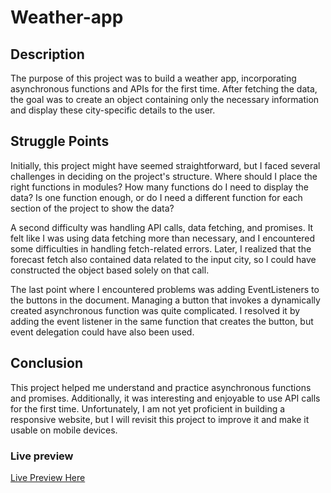 # Weather-app

## Description
The purpose of this project was to build a weather app, incorporating asynchronous functions and APIs for the first time. After fetching the data, the goal was to create an object containing only the necessary information and display these city-specific details to the user.

## Struggle Points
Initially, this project might have seemed straightforward, but I faced several challenges in deciding on the project's structure. Where should I place the right functions in modules? How many functions do I need to display the data? Is one function enough, or do I need a different function for each section of the project to show the data?

A second difficulty was handling API calls, data fetching, and promises. It felt like I was using data fetching more than necessary, and I encountered some difficulties in handling fetch-related errors. Later, I realized that the forecast fetch also contained data related to the input city, so I could have constructed the object based solely on that call.

The last point where I encountered problems was adding EventListeners to the buttons in the document. Managing a button that invokes a dynamically created asynchronous function was quite complicated. I resolved it by adding the event listener in the same function that creates the button, but event delegation could have also been used.

## Conclusion
This project helped me understand and practice asynchronous functions and promises. Additionally, it was interesting and enjoyable to use API calls for the first time. Unfortunately, I am not yet proficient in building a responsive website, but I will revisit this project to improve it and make it usable on mobile devices.

### Live preview
[Live Preview Here](https://eligio93.github.io/weather-app/)
